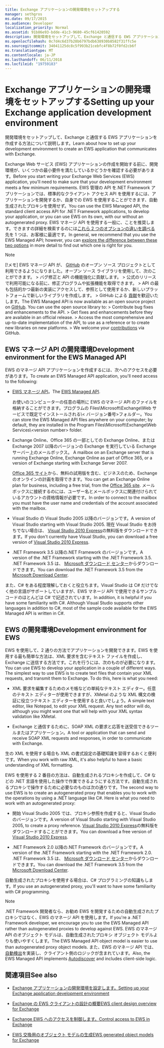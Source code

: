 ```yaml
---
title: Exchange アプリケーションの開発環境をセットアップする
manager: sethgros
ms.date: 09/17/2015
ms.audience: Developer
localization_priority: Normal
ms.assetid: 91b86e93-bdde-41c3-9680-45cf61420592
description: 開発環境をセットアップして、Exchange と通信する EWS アプリケーションを作成する方法について説明します。
ms.openlocfilehash: 0c7d4c6d37b28b6797bdb638930b8582f31ffc5e
ms.sourcegitcommit: 34041125dc8c5f993b21cebfc4f8b72f0fd2cb6f
ms.translationtype: MT
ms.contentlocale: ja-JP
ms.lasthandoff: 06/11/2018
ms.locfileid: "19759183"
---
```

# <a name="setting-up-your-exchange-application-development-environment"></a><span data-ttu-id="cd1dc-103">Exchange アプリケーションの開発環境をセットアップする</span><span class="sxs-lookup"><span data-stu-id="cd1dc-103">Setting up your Exchange application development environment</span></span>

<span data-ttu-id="cd1dc-104">開発環境をセットアップして、Exchange と通信する EWS アプリケーションを作成する方法について説明します。</span><span class="sxs-lookup"><span data-stu-id="cd1dc-104">Learn about how to set up your development environment to create an EWS application that communicates with Exchange.</span></span>
  
<span data-ttu-id="cd1dc-105">Exchange Web サービス (EWS) アプリケーションの作成を開始する前に、開発環境が、いくつかの最小要件を満たしているかどうかを確認する必要があります。</span><span class="sxs-lookup"><span data-stu-id="cd1dc-105">Before you start writing your Exchange Web Services (EWS) application, you'll need to make sure that your development environment meets a few minimum requirements.</span></span> <span data-ttu-id="cd1dc-106">EWS 管理の API を.NET Framework アプリケーションでは、標準的なクライアント アクセス API を使用するには、アプリケーションを開発するか、自身での EWS を使用することができます、自動生成されたプロキシを使用せず。</span><span class="sxs-lookup"><span data-stu-id="cd1dc-106">You can use the EWS Managed API, the standard client access API for .NET Framework applications, to develop your application, or you can use EWS on its own, with our without an autogenerated proxy.</span></span> <span data-ttu-id="cd1dc-107">EWS マネージ API を使用する一般に、ことを推奨します。できますの詳細を検索するのには[これら 2 つのオプションの違いを調べる](ews-client-design-overview-for-exchange.md)先を 1 つは、お客様に最適です。</span><span class="sxs-lookup"><span data-stu-id="cd1dc-107">In general, we recommend that you use the EWS Managed API; however, you can [explore the difference between these two options](ews-client-design-overview-for-exchange.md) in more detail to find out which one is right for you.</span></span> 
  
> [!NOTE]
>  <span data-ttu-id="cd1dc-p102">[!メモ]  EWS マネージ API が、 [GitHub](https://github.com/officedev/ews-managed-api) のオープン ソース プロジェクトとして利用できるようになりました。オープン ソース ライブラリを使用して、次のことができます。 >  バグ修正と API の機能強化に貢献します。 >  公式のリリースで利用可能になる前に、修正プログラムや拡張機能を取得できます。 >  API の最も包括的かつ最新の実装にアクセスして、参照として使用するか、新しいプラットフォームで新しいライブラリを作成します。 >  GitHub による [貢献](https://github.com/OfficeDev/ews-managed-api/blob/master/CONTRIBUTING.md)を歓迎いたします。</span><span class="sxs-lookup"><span data-stu-id="cd1dc-p102">The EWS Managed API is now available as an open source project on [GitHub](https://github.com/officedev/ews-managed-api). You can use the open source library to: >  Contribute bug fixes and enhancements to the API. >  Get fixes and enhancements before they are available in an official release. >  Access the most comprehensive and up-to-date implementation of the API, to use as a reference or to create new libraries on new platforms. >  We welcome your [contributions](https://github.com/OfficeDev/ews-managed-api/blob/master/CONTRIBUTING.md) via GitHub.</span></span> 
  
## <a name="development-environment-for-the-ews-managed-api"></a><span data-ttu-id="cd1dc-113">EWS マネージ API の開発環境</span><span class="sxs-lookup"><span data-stu-id="cd1dc-113">Development environment for the EWS Managed API</span></span>
<span data-ttu-id="cd1dc-114"><a name="bk_EWSMA"> </a></span><span class="sxs-lookup"><span data-stu-id="cd1dc-114"></span></span>

<span data-ttu-id="cd1dc-115">EWS のマネージ API アプリケーションを作成するには、次へのアクセスを必要があります。</span><span class="sxs-lookup"><span data-stu-id="cd1dc-115">To create an EWS Managed API application, you'll need access to the following:</span></span>
  
- <span data-ttu-id="cd1dc-116">[EWS マネージ API](http://aka.ms/ews-managed-api-readme)。</span><span class="sxs-lookup"><span data-stu-id="cd1dc-116">The [EWS Managed API](http://aka.ms/ews-managed-api-readme).</span></span> 
    
    <span data-ttu-id="cd1dc-117">お使いのコンピューターの任意の場所に EWS のマネージ API のファイルを格納することができます。プログラムの Files\Microsoft\Exchange\Web サービスで既定でインストールされる\\< バージョン番号\>フォルダー。</span><span class="sxs-lookup"><span data-stu-id="cd1dc-117">You can store the EWS Managed API files anywhere on your computer; by default, they are installed in the Program Files\Microsoft\Exchange\Web Services\\<version number\> folder.</span></span>
    
- <span data-ttu-id="cd1dc-118">Exchange Online、Office 365 の一部としての Exchange Online、または Exchange 2007 以降のバージョンの Exchange を実行している Exchange サーバー上のメールボックス。 </span><span class="sxs-lookup"><span data-stu-id="cd1dc-118">A mailbox on an Exchange server that is running Exchange Online, Exchange Online as part of Office 365, or a version of Exchange starting with Exchange Server 2007.</span></span> 
    
    <span data-ttu-id="cd1dc-119">[Office 365 サイト](http://office.microsoft.com/en-us/business/compare-office-365-for-business-plans-FX102918419.aspx#fbid=1tsGNIE7e3a)から、無料の試用版を含む、ビジネスのため、Exchange のオンラインの計画を取得できます。</span><span class="sxs-lookup"><span data-stu-id="cd1dc-119">You can get an Exchange Online plan for business, including a free trial, from the [Office 365 site](http://office.microsoft.com/en-us/business/compare-office-365-for-business-plans-FX102918419.aspx#fbid=1tsGNIE7e3a).</span></span> <span data-ttu-id="cd1dc-120">メールボックスに接続するのには、ユーザー名とメールボックスに関連付けられているアカウントの資格情報が必要です。</span><span class="sxs-lookup"><span data-stu-id="cd1dc-120">In order to connect to the mailbox you must have the user name and credentials of the account associated with the mailbox.</span></span>
    
- <span data-ttu-id="cd1dc-121">Visual Studio の Visual Studio 2005 以降のバージョンです。</span><span class="sxs-lookup"><span data-stu-id="cd1dc-121">A version of Visual Studio starting with Visual Studio 2005.</span></span> <span data-ttu-id="cd1dc-122">現在 Visual Studio をお持ちでない場合は、 [Visual Studio 2010 Express](http://www.microsoft.com/visualstudio/eng/products/visual-studio-2010-express)の無料版をダウンロードできます。</span><span class="sxs-lookup"><span data-stu-id="cd1dc-122">If you don't currently have Visual Studio, you can download a free version of [Visual Studio 2010 Express](http://www.microsoft.com/visualstudio/eng/products/visual-studio-2010-express).</span></span>
    
- <span data-ttu-id="cd1dc-123">.NET Framework 3.5 以降の.NET Framework のバージョンです。</span><span class="sxs-lookup"><span data-stu-id="cd1dc-123">A version of the .NET Framework starting with the .NET Framework 3.5.</span></span> <span data-ttu-id="cd1dc-124">.NET Framework 3.5 は、 [Microsoft ダウンロード センター](http://go.microsoft.com/fwlink/?LinkId=191777)からダウンロードできます。</span><span class="sxs-lookup"><span data-stu-id="cd1dc-124">You can download the .NET Framework 3.5 from the [Microsoft Download Center](http://go.microsoft.com/fwlink/?LinkId=191777).</span></span>
    
<span data-ttu-id="cd1dc-p106">また、C# をある程度理解しておくと役立ちます。Visual Studio は C# だけでなく他の言語がサポートしていますが、EWS マネージ API で使用できるサンプル コードのほとんどは C# で記述されています。</span><span class="sxs-lookup"><span data-stu-id="cd1dc-p106">In addition, it is helpful if you have some familiarity with C#. Although Visual Studio supports other languages in addition to C#, most of the sample code available for the EWS Managed API is written in C#.</span></span>
  
## <a name="development-environment-for-ews"></a><span data-ttu-id="cd1dc-127">EWS の開発環境</span><span class="sxs-lookup"><span data-stu-id="cd1dc-127">Development environment for EWS</span></span>
<span data-ttu-id="cd1dc-128"><a name="bk_EWS"> </a></span><span class="sxs-lookup"><span data-stu-id="cd1dc-128"></span></span>

<span data-ttu-id="cd1dc-p107">EWS を使用して、2 通りの方法でアプリケーションを開発できます。EWS を使用する最も簡単な方法は、XML 要求を含むテキスト ファイルを作成し、Exchange に送信する方法です。これを行うには、次のものが必要になります。 </span><span class="sxs-lookup"><span data-stu-id="cd1dc-p107">You can use EWS to develop your application in a couple of different ways. The simplest way to use EWS is to create text files that contain your XML requests, and transmit them to Exchange. To do this, here is what you need:</span></span> 
  
- <span data-ttu-id="cd1dc-p108">XML 要求を編集するためのメモ帳などの単純なテキスト エディター。任意のテキスト エディターが使用できますが、XMetal のような XML 構文の検証に役立つテキスト エディターを使用すると良いでしょう。</span><span class="sxs-lookup"><span data-stu-id="cd1dc-p108">A simple text editor, like Notepad, to edit your XML request. Any text editor will do, although you might want one that will help with your XML syntax validation like XMetal.</span></span>
    
- <span data-ttu-id="cd1dc-134">Exchange と通信するために、SOAP XML の要求と応答を送受信できるツールまたはアプリケーション。</span><span class="sxs-lookup"><span data-stu-id="cd1dc-134">A tool or application that can send and receive SOAP XML requests and responses, in order to communicate with Exchange.</span></span>
    
<span data-ttu-id="cd1dc-135">生の XML を使用する場合も XML の書式設定の基礎知識を習得するおくと便利です。</span><span class="sxs-lookup"><span data-stu-id="cd1dc-135">When you work with raw XML, it's also helpful to have a basic understanding of XML formatting.</span></span>
  
<span data-ttu-id="cd1dc-p109">EWS を使用する 2 番目の方法は、自動生成されるプロキシを作成して、C# などの .NET 言語を使用した操作で作業できるようにする方法です。自動生成されるプロキシで操作するために必要なのものは次の通りです。</span><span class="sxs-lookup"><span data-stu-id="cd1dc-p109">The second way to use EWS is to create an autogenerated proxy that enables you to work with the operations by using a .NET language like C#. Here is what you need to work with an autogenerated proxy:</span></span>
  
- <span data-ttu-id="cd1dc-138">開始 Visual Studio 2005 では、プロキシ参照を作成すると、Visual Studio のバージョンです。</span><span class="sxs-lookup"><span data-stu-id="cd1dc-138">A version of Visual Studio starting with Visual Studio 2005, to create a proxy reference.</span></span> <span data-ttu-id="cd1dc-139">[Visual Studio 2010 Express](http://www.microsoft.com/visualstudio/eng/products/visual-studio-2010-express)の無料版をダウンロードすることができます。</span><span class="sxs-lookup"><span data-stu-id="cd1dc-139">You can download a free version of [Visual Studio 2010 Express](http://www.microsoft.com/visualstudio/eng/products/visual-studio-2010-express).</span></span>
    
- <span data-ttu-id="cd1dc-140">.NET Framework 2.0 以降の.NET Framework のバージョンです。</span><span class="sxs-lookup"><span data-stu-id="cd1dc-140">A version of the .NET Framework starting with the .NET Framework 2.0.</span></span> <span data-ttu-id="cd1dc-141">.NET Framework 3.5 は、 [Microsoft ダウンロード センター](http://go.microsoft.com/fwlink/?LinkId=191777)からダウンロードできます。</span><span class="sxs-lookup"><span data-stu-id="cd1dc-141">You can download the .NET Framework 3.5 from the [Microsoft Download Center](http://go.microsoft.com/fwlink/?LinkId=191777).</span></span>
    
<span data-ttu-id="cd1dc-142">自動生成されたプロキシを使用する場合は、C# プログラミングの知識もします。</span><span class="sxs-lookup"><span data-stu-id="cd1dc-142">If you use an autogenerated proxy, you'll want to have some familiarity with C# programming.</span></span>
  
> [!NOTE]
> <span data-ttu-id="cd1dc-143">.NET Framework 開発者なら、お勧め EWS を開発するための自動生成されたプロキシではなく、EWS のマネージ API を使用します。</span><span class="sxs-lookup"><span data-stu-id="cd1dc-143">If you're a .NET Framework developer, we encourage you to use the EWS Managed API rather than autogenerated proxies to develop against EWS.</span></span> <span data-ttu-id="cd1dc-144">EWS のマネージ API のオブジェクト モデルは、自動生成されたプロキシ オブジェクト モデルよりも使いやすくします。</span><span class="sxs-lookup"><span data-stu-id="cd1dc-144">The EWS Managed API object model is easier to use than autogenerated proxy object models.</span></span> <span data-ttu-id="cd1dc-145">また、EWS のマネージ API では、[自動検出](autodiscover-for-exchange.md)を実装し、クライアント側のロジックが含まれています。</span><span class="sxs-lookup"><span data-stu-id="cd1dc-145">Also, the EWS Managed API implements [Autodiscover](autodiscover-for-exchange.md) and includes client-side logic.</span></span> 
  
## <a name="see-also"></a><span data-ttu-id="cd1dc-146">関連項目</span><span class="sxs-lookup"><span data-stu-id="cd1dc-146">See also</span></span>


- [<span data-ttu-id="cd1dc-147">Exchange アプリケーションの開発環境を設定します。</span><span class="sxs-lookup"><span data-stu-id="cd1dc-147">Setting up your Exchange application development environment</span></span>](setting-up-your-exchange-application-development-environment.md)
    
- [<span data-ttu-id="cd1dc-148">Exchange の EWS クライアントの設計の概要</span><span class="sxs-lookup"><span data-stu-id="cd1dc-148">EWS client design overview for Exchange</span></span>](ews-client-design-overview-for-exchange.md)
    
- [<span data-ttu-id="cd1dc-149">Exchange EWS へのアクセスを制御します。</span><span class="sxs-lookup"><span data-stu-id="cd1dc-149">Control access to EWS in Exchange</span></span>](how-to-control-access-to-ews-in-exchange.md)
    
- [<span data-ttu-id="cd1dc-150">EWS 交換用のオブジェクト モデルの生成</span><span class="sxs-lookup"><span data-stu-id="cd1dc-150">EWS generated object models for Exchange</span></span>](https://msdn.microsoft.com/en-us/library/jj190899)
    

